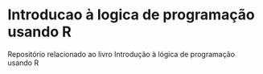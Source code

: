 Introducao à logica de programação usando R
============================

Repositório relacionado ao livro Introdução à lógica de programação usando R
